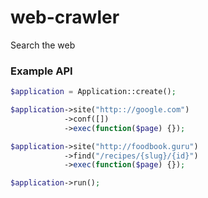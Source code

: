 web-crawler
===========

Search the web

<h3>Example API</h3>

```php
$application = Application::create();

$application->site("http:://google.com")
            ->conf([])
            ->exec(function($page) {});

$application->site("http://foodbook.guru")
            ->find("/recipes/{slug}/{id}")
            ->exec(function($page) {});

$application->run();
```

